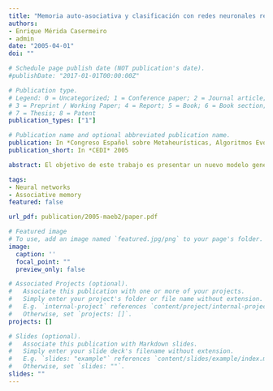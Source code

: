 ```yaml
---
title: "Memoria auto-asociativa y clasificación con redes neuronales recurrentes"
authors:
- Enrique Mérida Casermeiro
- admin
date: "2005-04-01"
doi: ""

# Schedule page publish date (NOT publication's date).
#publishDate: "2017-01-01T00:00:00Z"

# Publication type.
# Legend: 0 = Uncategorized; 1 = Conference paper; 2 = Journal article;
# 3 = Preprint / Working Paper; 4 = Report; 5 = Book; 6 = Book section;
# 7 = Thesis; 8 = Patent
publication_types: ["1"]

# Publication name and optional abbreviated publication name.
publication: In *Congreso Español sobre Metaheurísticas, Algoritmos Evolutivos y Bioinspirados* 2005
publication_short: In *CEDI* 2005

abstract: El objetivo de este trabajo es presentar un nuevo modelo general de aprendizaje hebbiano para redes recurrentes discretas y dar una interpretación a la función de energía resultante cuando el número de patrones básicos sobrepasa la capacidad de la red. En este sentido, el modelo aquí presentado sostiene que aunque la capacidad de la red debe ser interpretada como una limitación de la red para aprender patrones individuales, cuando se sobrepasa dicha capacidad, la red tiende a identificar patrones similares formando grupos en torno a representantes típicos. Así, lo que en realidad se produce es el aprendizaje no supervisado de clases de patrones. De esta forma mediante la generalización del aprendizaje hebbiano aquí mostrado, pueden aprenderse grupos de patrones (conceptos) en lugar de patrones individuales y esto ocurre generalmente cuando se sobrepasa la capacidad de la red. Nuestro modelo presenta dos grandes ventajas sobre los algoritmos de clasificación típicos, no es necesario el ajuste de ningún parámetro, e incluso el numero de clases de patrones se aprende automáticamente, de forma que no hace falta ningún tipo de conocimiento a priori sobre el número de clases.

tags:
- Neural networks
- Associative memory
featured: false

url_pdf: publication/2005-maeb2/paper.pdf

# Featured image
# To use, add an image named `featured.jpg/png` to your page's folder. 
image:
  caption: ''
  focal_point: ""
  preview_only: false

# Associated Projects (optional).
#   Associate this publication with one or more of your projects.
#   Simply enter your project's folder or file name without extension.
#   E.g. `internal-project` references `content/project/internal-project/index.md`.
#   Otherwise, set `projects: []`.
projects: []

# Slides (optional).
#   Associate this publication with Markdown slides.
#   Simply enter your slide deck's filename without extension.
#   E.g. `slides: "example"` references `content/slides/example/index.md`.
#   Otherwise, set `slides: ""`.
slides: ""
---
```

